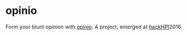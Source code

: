 # opinio
Form your blunt opinion with [opinio](http://devpost.com/software/opinio). A project, emerged at [hackHPI](http://hackhpi.org)2016.

